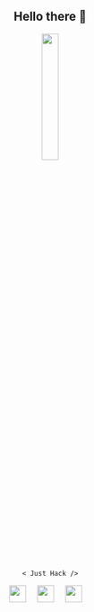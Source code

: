 <div align='center'>
  
## Hello there 👋
  
<p>
<img src='https://media.giphy.com/media/ZVik7pBtu9dNS/giphy.gif' height=24% width=24%>
</p>

  ```
  < Just Hack />
  ```

[<img src="https://avatars.githubusercontent.com/u/61279246?v=4" width="30px">](https://huntr.dev/users/hakkk3r/)&nbsp;&nbsp;&nbsp;&nbsp;
[<img src="https://avatars.githubusercontent.com/u/3765077?s=200&v=4" width="30px">](https://bugcrowd.com/hakkk3r/)&nbsp;&nbsp;&nbsp;&nbsp;
[<img src="https://avatars.githubusercontent.com/u/3014877?s=200&v=4" width="30px">](https://www.hackerone.com/hakkk3r?type=user)&nbsp;&nbsp;&nbsp;&nbsp;
  
  
</div>
